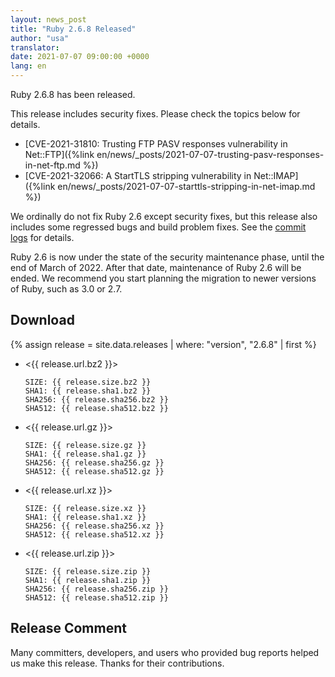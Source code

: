 ```yaml
---
layout: news_post
title: "Ruby 2.6.8 Released"
author: "usa"
translator:
date: 2021-07-07 09:00:00 +0000
lang: en
---
```


Ruby 2.6.8 has been released.

This release includes security fixes.
Please check the topics below for details.

* [CVE-2021-31810: Trusting FTP PASV responses vulnerability in Net::FTP]({%link en/news/_posts/2021-07-07-trusting-pasv-responses-in-net-ftp.md %})
* [CVE-2021-32066: A StartTLS stripping vulnerability in Net::IMAP]({%link en/news/_posts/2021-07-07-starttls-stripping-in-net-imap.md %})

We ordinally do not fix Ruby 2.6 except security fixes, but this release also includes some regressed bugs and build problem fixes.
See the [commit logs](https://github.com/ruby/ruby/compare/v2_6_7...v2_6_8) for details.

Ruby 2.6 is now under the state of the security maintenance phase, until the end of March of 2022.
After that date, maintenance of Ruby 2.6 will be ended.
We recommend you start planning the migration to newer versions of Ruby, such as 3.0 or 2.7.

## Download

{% assign release = site.data.releases | where: "version", "2.6.8" | first %}

* <{{ release.url.bz2 }}>

      SIZE: {{ release.size.bz2 }}
      SHA1: {{ release.sha1.bz2 }}
      SHA256: {{ release.sha256.bz2 }}
      SHA512: {{ release.sha512.bz2 }}

* <{{ release.url.gz }}>

      SIZE: {{ release.size.gz }}
      SHA1: {{ release.sha1.gz }}
      SHA256: {{ release.sha256.gz }}
      SHA512: {{ release.sha512.gz }}

* <{{ release.url.xz }}>

      SIZE: {{ release.size.xz }}
      SHA1: {{ release.sha1.xz }}
      SHA256: {{ release.sha256.xz }}
      SHA512: {{ release.sha512.xz }}

* <{{ release.url.zip }}>

      SIZE: {{ release.size.zip }}
      SHA1: {{ release.sha1.zip }}
      SHA256: {{ release.sha256.zip }}
      SHA512: {{ release.sha512.zip }}

## Release Comment

Many committers, developers, and users who provided bug reports helped us make this release.
Thanks for their contributions.

